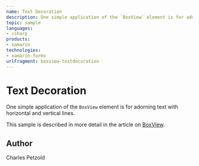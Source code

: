```yaml
---
name: Text Decoration
description: One simple application of the `BoxView` element is for adorning text with horizontal and vertical lines.  This sample is described in more detail i...
topic: sample
languages:
- csharp
products:
- xamarin
technologies:
- xamarin-forms
urlFragment: boxview-textdecoration
---
```

Text Decoration
======

One simple application of the `BoxView` element is for adorning text with horizontal and vertical lines.

This sample is described in more detail in the article on [BoxView](https://docs.microsoft.com/xamarin/xamarin-forms/user-interface/boxview/).

Author
------

Charles Petzold
